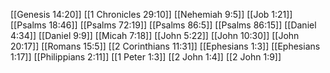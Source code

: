 [[Genesis 14:20]]
[[1 Chronicles 29:10]]
[[Nehemiah 9:5]]
[[Job 1:21]]
[[Psalms 18:46]]
[[Psalms 72:19]]
[[Psalms 86:5]]
[[Psalms 86:15]]
[[Daniel 4:34]]
[[Daniel 9:9]]
[[Micah 7:18]]
[[John 5:22]]
[[John 10:30]]
[[John 20:17]]
[[Romans 15:5]]
[[2 Corinthians 11:31]]
[[Ephesians 1:3]]
[[Ephesians 1:17]]
[[Philippians 2:11]]
[[1 Peter 1:3]]
[[2 John 1:4]]
[[2 John 1:9]]
